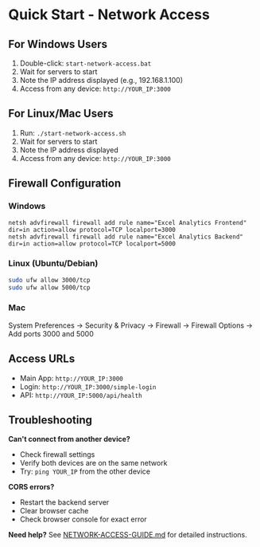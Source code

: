 # Quick Start - Network Access

## For Windows Users

1. Double-click: `start-network-access.bat`
2. Wait for servers to start
3. Note the IP address displayed (e.g., 192.168.1.100)
4. Access from any device: `http://YOUR_IP:3000`

## For Linux/Mac Users

1. Run: `./start-network-access.sh`
2. Wait for servers to start
3. Note the IP address displayed
4. Access from any device: `http://YOUR_IP:3000`

## Firewall Configuration

### Windows
```batch
netsh advfirewall firewall add rule name="Excel Analytics Frontend" dir=in action=allow protocol=TCP localport=3000
netsh advfirewall firewall add rule name="Excel Analytics Backend" dir=in action=allow protocol=TCP localport=5000
```

### Linux (Ubuntu/Debian)
```bash
sudo ufw allow 3000/tcp
sudo ufw allow 5000/tcp
```

### Mac
System Preferences → Security & Privacy → Firewall → Firewall Options → Add ports 3000 and 5000

## Access URLs

- Main App: `http://YOUR_IP:3000`
- Login: `http://YOUR_IP:3000/simple-login`
- API: `http://YOUR_IP:5000/api/health`

## Troubleshooting

**Can't connect from another device?**
- Check firewall settings
- Verify both devices are on the same network
- Try: `ping YOUR_IP` from the other device

**CORS errors?**
- Restart the backend server
- Clear browser cache
- Check browser console for exact error

**Need help?**
See [NETWORK-ACCESS-GUIDE.md](NETWORK-ACCESS-GUIDE.md) for detailed instructions.

